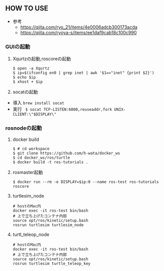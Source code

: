 ## HOW TO USE
 - 参考
   - https://qiita.com/ryo_21/items/4e0006adcb300173acda
   - https://qiita.com/ryoya-s/items/ee1daf9cab18c100c990
### GUIの起動
 1. Xqurtzの起動,roscoreの起動
     ```
    $ open -a Xqurtz
    $ ip=$(ifconfig en0 | grep inet | awk '$1=="inet" {print $2}')
    $ echo $ip
    $ xhost + $ip
     ```
 1. socatの起動
   - 導入
   ` brew install socat `
   - 実行
   ` $ socat TCP-LISTEN:6000,reuseaddr,fork UNIX-CLIENT:\"$DISPLAY\"`
### rosnodeの起動
 1.  docker build
     ```
     $ # cd workspace
     $ git clone https://github.com/h-wata/docker_ws
     $ cd docker_ws/ros/turtle
     $ docker build -t ros-tutorials .
     ```
 1.  rosmaster起動
     ```
     $ docker run --rm -e DISPLAY=$ip:0 --name ros-test ros-tutorials roscore
     ```
 1. turtlesim_node
     ```
     # hostのMac内
     docker exec -it ros-test bin/bash
     # 上で立ち上げたコンテナ内部
     source opt/ros/kinetic/setup.bash
     rosrun turtlesim turtlesim_node
     ```
 1. turtl_teleop_node
     ```
     # hostのMac内
     docker exec -it ros-test bin/bash
     # 上で立ち上げたコンテナ内部
     source opt/ros/kinetic/setup.bash
     rosrun turtlesim turtle_teleop_key
     ```
